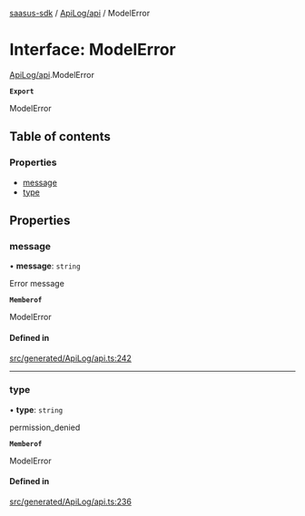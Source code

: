 [saasus-sdk](../README.md) / [ApiLog/api](../modules/ApiLog_api.md) / ModelError

# Interface: ModelError

[ApiLog/api](../modules/ApiLog_api.md).ModelError

**`Export`**

ModelError

## Table of contents

### Properties

- [message](ApiLog_api.ModelError.md#message)
- [type](ApiLog_api.ModelError.md#type)

## Properties

### message

• **message**: `string`

Error message

**`Memberof`**

ModelError

#### Defined in

[src/generated/ApiLog/api.ts:242](https://github.com/saasus-platform/saasus-sdk-javascript/blob/09ef427/src/generated/ApiLog/api.ts#L242)

___

### type

• **type**: `string`

permission_denied

**`Memberof`**

ModelError

#### Defined in

[src/generated/ApiLog/api.ts:236](https://github.com/saasus-platform/saasus-sdk-javascript/blob/09ef427/src/generated/ApiLog/api.ts#L236)
